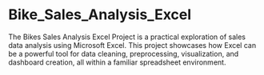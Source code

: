 # Bike_Sales_Analysis_Excel
The Bikes Sales Analysis Excel Project is a practical exploration of sales data analysis using Microsoft Excel. This project showcases how Excel can be a powerful tool for data cleaning, preprocessing, visualization, and dashboard creation, all within a familiar spreadsheet environment.
